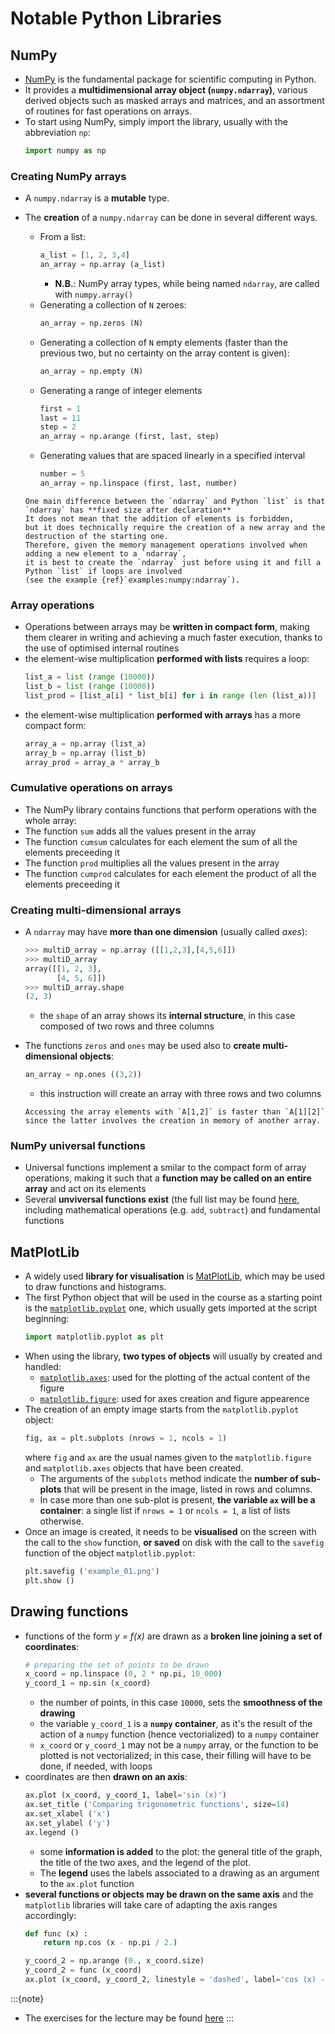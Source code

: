 # Notable Python Libraries

## NumPy

 * [NumPy](https://numpy.org) is the fundamental package for scientific computing in Python.
 * It provides a **multidimensional array object (`numpy.ndarray`)**, 
    various derived objects such as masked arrays and matrices,
    and an assortment of routines for fast operations on arrays.
 * To start using NumPy, simply import the library, usually with the abbreviation `np`:
   ```python
   import numpy as np
   ```

### Creating NumPy arrays

 * A `numpy.ndarray` is a **mutable** type.
 * The **creation** of a `numpy.ndarray` can be done in several different ways.
   * From a list:
     ```py
     a_list = [1, 2, 3,4]
     an_array = np.array (a_list)
     ```
     * **N.B.**: NumPy array types, while being named `ndarray`, are called with `numpy.array()`
   * Generating a collection of `N` zeroes:
     ```py
     an_array = np.zeros (N)
     ```
   * Generating a collection of `N` empty elements 
     (faster than the previous two, but no certainty on the array content is given):
     ```py
     an_array = np.empty (N)
     ```
   * Generating a range of integer elements
     ```py
     first = 1
     last = 11
     step = 2
     an_array = np.arange (first, last, step)
     ```
   * Generating values that are spaced linearly in a specified interval
     ```py
     number = 5
     an_array = np.linspace (first, last, number)
     ```

   ```{note}
   One main difference between the `ndarray` and Python `list` is that `ndarray` has **fixed size after declaration**
   It does not mean that the addition of elements is forbidden, 
   but it does technically require the creation of a new array and the destruction of the starting one.
   Therefore, given the memory management operations involved when adding a new element to a `ndarray`, 
   it is best to create the `ndarray` just before using it and fill a Python `list` if loops are involved 
   (see the example {ref}`examples:numpy:ndarray`).
   ```

### Array operations

 * Operations between arrays may be **written in compact form**, 
   making them clearer in writing and
   achieving a much faster execution,
   thanks to the use of optimised internal routines
 * the element-wise multiplication **performed with lists** requires a loop:   
   ```py
   list_a = list (range (10000))
   list_b = list (range (10000))
   list_prod = [list_a[i] * list_b[i] for i in range (len (list_a))]
   ```
 * the element-wise multiplication **performed with arrays** has a more compact form:   
   ```py
   array_a = np.array (list_a)
   array_b = np.array (list_b)
   array_prod = array_a * array_b
   ```
<!-- example {ref}`examples:numpy:ndarray_operations` -->

### Cumulative operations on arrays

 * The NumPy library contains functions that perform operations with the whole array:
 * The function `sum` adds all the values present in the array
 * The function `cumsum` calculates for each element the sum of all the elements preceeding it
 * The function `prod` multiplies all the values present in the array
 * The function `cumprod` calculates for each element the product of all the elements preceeding it

### Creating multi-dimensional arrays

 * A `ndarray` may have **more than one dimension** (usually called *axes*):
   ```python
   >>> multiD_array = np.array ([[1,2,3],[4,5,6]])
   >>> multiD_array
   array([[1, 2, 3],
          [4, 5, 6]])
   >>> multiD_array.shape
   (2, 3)
   ```
   * the `shape` of an array shows its **internal structure**, 
     in this case composed of two rows and three columns
 * The functions `zeros` and `ones` may be used also 
   to **create multi-dimensional objects**:
   ```py
   an_array = np.ones ((3,2))
   ```
    * this instruction will create an array with three rows and two columns

   ```{note}
   Accessing the array elements with `A[1,2]` is faster than `A[1][2]` 
   since the latter involves the creation in memory of another array.
   ```

### NumPy universal functions

 * Universal functions implement a smilar to the compact form of array operations,
   making it such that a **function may be called on an entire array**
   and act on its elements
 * Several **unviversal functions exist** (the full list may be found [here](https://numpy.org/doc/stable/reference/ufuncs.html#available-ufuncs),
   including 
   mathematical operations (e.g. `add`, `subtract`)
   and fundamental functions

## MatPlotLib

  * A widely used **library for visualisation** is [MatPlotLib](https://matplotlib.org/),
    which may be used to draw functions and histograms.
  * The first Python object that will be used in the course as a starting point
    is the [```matplotlib.pyplot```](https://matplotlib.org/stable/api/pyplot_summary.html) one, 
    which usually gets imported at the script beginning:
    ```py
    import matplotlib.pyplot as plt
    ```
  * When using the library,
    **two types of objects** will usually by created and handled:
    * [```matplotlib.axes```](https://matplotlib.org/stable/api/axes_api.html): 
      used for the plotting of the actual content of the figure
    * [```matplotlib.figure```](https://matplotlib.org/stable/api/figure_api.html): 
      used for axes creation and figure appearence
  * The creation of an empty image starts from the ```matplotlib.pyplot``` object:
    ```py
    fig, ax = plt.subplots (nrows = 1, ncols = 1)
    ```
    where ```fig``` and ```ax``` are the usual names given 
    to the ```matplotlib.figure``` and ```matplotlib.axes```
    objects that have been created.
    * The arguments of the ```subplots``` method indicate the **number of sub-plots**
      that will be present in the image,
      listed in rows and columns.
    * In case more than one sub-plot is present, 
      **the variable ```ax``` will be a container**: 
      a single list if ```nrows = 1``` or ```ncols = 1```, 
      a list of lists otherwise.
  * Once an image is created,
    it needs to be **visualised** on the screen with the call to the ```show``` function,
    **or saved** on disk with the call to the ```savefig``` function 
    of the object ```matplotlib.pyplot```:
    ```py
    plt.savefig ('example_01.png')
    plt.show ()
    ```

## Drawing functions

  * functions of the form *y = f(x)* are drawn as a **broken line joining a set of coordinates**:
    ```py
    # preparing the set of points to be drawn 
    x_coord = np.linspace (0, 2 * np.pi, 10_000)
    y_coord_1 = np.sin (x_coord)
    ```
    * the number of points, in this case ```10000```, sets the **smoothness of the drawing**
    * the variable ```y_coord_1``` is a **```numpy``` container**, 
      as it's the result of the action of a ```numpy``` function (hence vectorialized) to a ```numpy``` container
    * ```x_coord``` or ```y_coord_1``` may not be a ```numpy``` array,
      or the function to be plotted is not vectorialized; 
      in this case,
      their filling will have to be done, if needed, with loops
  * coordinates are then **drawn on an axis**:
    ```py
    ax.plot (x_coord, y_coord_1, label='sin (x)')
    ax.set_title ('Comparing trigonometric functions', size=14)
    ax.set_xlabel ('x')
    ax.set_ylabel ('y')
    ax.legend ()
    ```
    * some **information is added** to the plot: the general title of the graph,
      the title of the two axes,
      and the legend of the plot.
    * The **legend** uses the labels associated to a drawing as an argument to the ```ax.plot``` function
  * **several functions or objects may be drawn on the same axis**
    and the ```matplotlib``` libraries will take care of adapting the axis ranges accordingly:
    ```py
    def func (x) :
        return np.cos (x - np.pi / 2.)

    y_coord_2 = np.arange (0., x_coord.size)
    y_coord_2 = func (x_coord)
    ax.plot (x_coord, y_coord_2, linestyle = 'dashed', label='cos (x) - pi/2')
    ```
<!--     for i in range (x_coord.size):
        y_coord_2[i] = func (x_coord[i])
 -->


:::{note}
  <!-- * The examples for the lecture may be found [here](EXAMPLES.rst) -->
  * The exercises for the lecture may be found [here](EXERCISES.md)
:::
